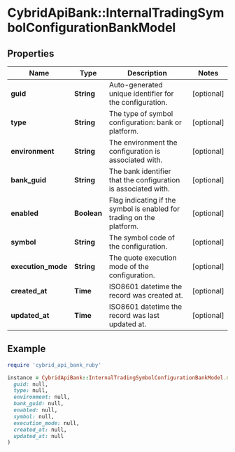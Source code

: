 # CybridApiBank::InternalTradingSymbolConfigurationBankModel

## Properties

| Name | Type | Description | Notes |
| ---- | ---- | ----------- | ----- |
| **guid** | **String** | Auto-generated unique identifier for the configuration. | [optional] |
| **type** | **String** | The type of symbol configuration: bank or platform. | [optional] |
| **environment** | **String** | The environment the configuration is associated with. | [optional] |
| **bank_guid** | **String** | The bank identifier that the configuration is associated with. | [optional] |
| **enabled** | **Boolean** | Flag indicating if the symbol is enabled for trading on the platform. | [optional] |
| **symbol** | **String** | The symbol code of the configuration. | [optional] |
| **execution_mode** | **String** | The quote execution mode of the configuration. | [optional] |
| **created_at** | **Time** | ISO8601 datetime the record was created at. | [optional] |
| **updated_at** | **Time** | ISO8601 datetime the record was last updated at. | [optional] |

## Example

```ruby
require 'cybrid_api_bank_ruby'

instance = CybridApiBank::InternalTradingSymbolConfigurationBankModel.new(
  guid: null,
  type: null,
  environment: null,
  bank_guid: null,
  enabled: null,
  symbol: null,
  execution_mode: null,
  created_at: null,
  updated_at: null
)
```

